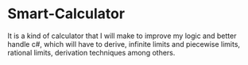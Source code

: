 # Smart-Calculator
It is a kind of calculator that I will make to improve my logic and better handle c#, which will have to derive, infinite limits and piecewise limits, rational limits, derivation techniques among others.
